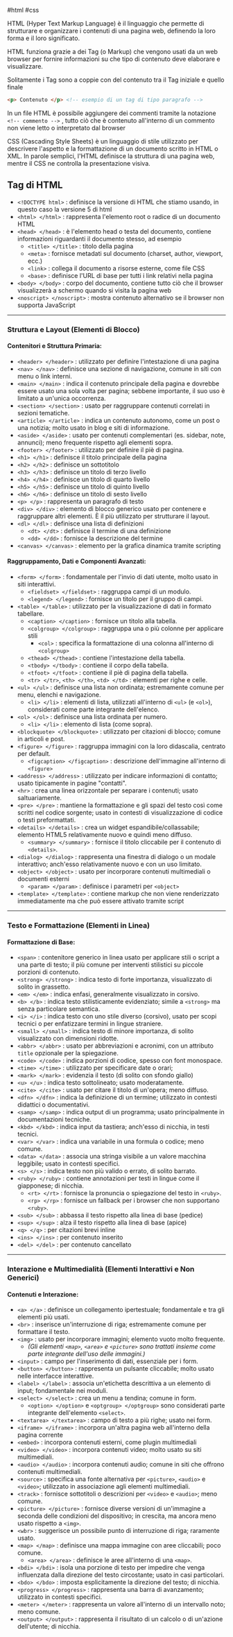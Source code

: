 #html #css

HTML (Hyper Text Markup Language) è il linguaggio che permette di strutturare e organizzare i contenuti di una pagina web, definendo la loro forma e il loro significato.

HTML funziona grazie a dei Tag (o Markup) che vengono usati da un web browser per fornire informazioni su che tipo di contenuto deve elaborare e visualizzare.

Solitamente i Tag sono a coppie con del contenuto tra il Tag iniziale e quello finale

```html
<p> Contenuto </p> <!-- esempio di un tag di tipo paragrafo -->
```

In un file HTML è possibile aggiungere dei commenti tramite la notazione `<!-- commento -->` , tutto ciò che è contenuto all'interno di un commento non viene letto o interpretato dal browser

CSS (Cascading Style Sheets) è un linguaggio di stile utilizzato per descrivere l'aspetto e la formattazione di un documento scritto in HTML o XML. In parole semplici, l'HTML definisce la struttura di una pagina web, mentre il CSS ne controlla la presentazione visiva.

## Tag di HTML

- `<!DOCTYPE html>` : definisce la versione di HTML che stiamo usando, in questo caso la versione 5 di html
- `<html> </html>` : rappresenta l'elemento root o radice di un documento HTML
- `<head> </head>` : è l'elemento head o testa del documento, contiene informazioni riguardanti il documento stesso, ad esempio
    - `<title> </title>` : titolo della pagina
    - `<meta>` : fornisce metadati sul documento (charset, author, viewport, ecc.)
    - `<link>` : collega il documento a risorse esterne, come file CSS
    - `<base>` : definisce l'URL di base per tutti i link relativi nella pagina
- `<body> </body>` : corpo del documento, contiene tutto ciò che il browser visualizzerà a schermo quando si visita la pagina web
- `<noscript> </noscript>` : mostra contenuto alternativo se il browser non supporta JavaScript

---
### Struttura e Layout (Elementi di Blocco)

#### Contenitori e Struttura Primaria:

- `<header> </header>` : utilizzato per definire l'intestazione di una pagina
- `<nav> </nav>` : definisce una sezione di navigazione, comune in siti con menu o link interni.
- `<main> </main>` : indica il contenuto principale della pagina e dovrebbe essere usato una sola volta per pagina; sebbene importante, il suo uso è limitato a un'unica occorrenza.
- `<section> </section>` : usato per raggruppare contenuti correlati in sezioni tematiche.
- `<article> </article>` : indica un contenuto autonomo, come un post o una notizia; molto usato in blog e siti di informazione.
- `<aside> </aside>` : usato per contenuti complementari (es. sidebar, note, annunci); meno frequente rispetto agli elementi sopra.
- `<footer> </footer>` : utilizzato per definire il piè di pagina.
- `<h1> </h1>` : definisce il titolo principale della pagina
- `<h2> </h2>` : definisce un sottotitolo
- `<h3> </h3>` : definisce un titolo di terzo livello
- `<h4> </h4>` : definisce un titolo di quarto livello
- `<h5> </h5>` : definisce un titolo di quinto livello
- `<h6> </h6>` : definisce un titolo di sesto livello
- `<p> </p>` : rappresenta un paragrafo di testo
- `<div> </div>` : elemento di blocco generico usato per contenere e raggruppare altri elementi. È il più utilizzato per strutturare il layout.
- `<dl> </dl>` : definisce una lista di definizioni
    - `<dt> </dt>` : definisce il termine di una definizione
    - `<dd> </dd>` : fornisce la descrizione del termine
- `<canvas> </canvas>` : elemento per la grafica dinamica tramite scripting

#### Raggruppamento, Dati e Componenti Avanzati:

- `<form> </form>` : fondamentale per l'invio di dati utente, molto usato in siti interattivi.
    - `<fieldset> </fieldset>` : raggruppa campi di un modulo.
    - `<legend> </legend>` : fornisce un titolo per il gruppo di campi.
- `<table> </table>` : utilizzato per la visualizzazione di dati in formato tabellare.
    - `<caption> </caption>` : fornisce un titolo alla tabella.
    - `<colgroup> </colgroup>` : raggruppa una o più colonne per applicare stili
        - `<col>` : specifica la formattazione di una colonna all'interno di `<colgroup>`
    - `<thead> </thead>` : contiene l'intestazione della tabella.
    - `<tbody> </tbody>` : contiene il corpo della tabella.
    - `<tfoot> </tfoot>` : contiene il piè di pagina della tabella.
    - `<tr> </tr>`, `<th> </th>`, `<td> </td>` : elementi per righe e celle.
- `<ul> </ul>` : definisce una lista non ordinata; estremamente comune per menu, elenchi e navigazione.
    - `<li> </li>` : elementi di lista, utilizzati all'interno di `<ul>` (e `<ol>`), considerati come parte integrante dell'elenco.
- `<ol> </ol>` : definisce una lista ordinata per numero.
    - `<li> </li>` : elemento di lista (come sopra).
- `<blockquote> </blockquote>` : utilizzato per citazioni di blocco; comune in articoli e post.
- `<figure> </figure>` : raggruppa immagini con la loro didascalia, centrato per default.
    - `<figcaption> </figcaption>` : descrizione dell'immagine all'interno di `<figure>`
- `<address> </address>` : utilizzato per indicare informazioni di contatto; usato tipicamente in pagine "contatti".
- `<hr>` : crea una linea orizzontale per separare i contenuti; usato saltuariamente.
- `<pre> </pre>` : mantiene la formattazione e gli spazi del testo così come scritti nel codice sorgente; usato in contesti di visualizzazione di codice o testi preformattati.
- `<details> </details>` : crea un widget espandibile/collassabile; elemento HTML5 relativamente nuovo e quindi meno diffuso.
    - `<summary> </summary>` : fornisce il titolo cliccabile per il contenuto di `<details>`.
- `<dialog> </dialog>` : rappresenta una finestra di dialogo o un modale interattivo; anch'esso relativamente nuovo e con un uso limitato.
- `<object> </object>` : usato per incorporare contenuti multimediali o documenti esterni
    - `<param> </param>` : definisce i parametri per `<object>`
- `<template> </template>` : contiene markup che non viene renderizzato immediatamente ma che può essere attivato tramite script

---
### Testo e Formattazione (Elementi in Linea)

#### Formattazione di Base:

- `<span>` : contenitore generico in linea usato per applicare stili o script a una parte di testo; il più comune per interventi stilistici su piccole porzioni di contenuto.
- `<strong> </strong>` : indica testo di forte importanza, visualizzato di solito in grassetto.
- `<em> </em>` : indica enfasi, generalmente visualizzato in corsivo.
- `<b> </b>` : indica testo stilisticamente evidenziato; simile a `<strong>` ma senza particolare semantica.
- `<i> </i>` : indica testo con uno stile diverso (corsivo), usato per scopi tecnici o per enfatizzare termini in lingue straniere.
- `<small> </small>` : indica testo di minore importanza, di solito visualizzato con dimensioni ridotte.
- `<abbr> </abbr>` : usato per abbreviazioni e acronimi, con un attributo `title` opzionale per la spiegazione.
- `<code> </code>` : indica porzioni di codice, spesso con font monospace.
- `<time> </time>` : utilizzato per specificare date o orari;
- `<mark> </mark>` : evidenzia il testo (di solito con sfondo giallo)
- `<u> </u>` : indica testo sottolineato; usato moderatamente.
- `<cite> </cite>` : usato per citare il titolo di un'opera; meno diffuso.
- `<dfn> </dfn>` : indica la definizione di un termine; utilizzato in contesti didattici o documentativi.
- `<samp> </samp>` : indica output di un programma; usato principalmente in documentazioni tecniche.
- `<kbd> </kbd>` : indica input da tastiera; anch'esso di nicchia, in testi tecnici.
- `<var> </var>` : indica una variabile in una formula o codice; meno comune.
- `<data> </data>` : associa una stringa visibile a un valore macchina leggibile; usato in contesti specifici.
- `<s> </s>` : indica testo non più valido o errato, di solito barrato.
- `<ruby> </ruby>` : contiene annotazioni per testi in lingue come il giapponese; di nicchia.
    - `<rt> </rt>` : fornisce la pronuncia o spiegazione del testo in `<ruby>`.
    - `<rp> </rp>` : fornisce un fallback per i browser che non supportano `<ruby>`.
- `<sub> </sub>` : abbassa il testo rispetto alla linea di base (pedice)
- `<sup> </sup>` : alza il testo rispetto alla linea di base (apice)
- `<q> </q>` : per citazioni brevi inline
- `<ins> </ins>` : per contenuto inserito
- `<del> </del>` : per contenuto cancellato

---

### Interazione e Multimedialità (Elementi Interattivi e Non Generici)

#### Contenuti e Interazione:

- `<a> </a>` : definisce un collegamento ipertestuale; fondamentale e tra gli elementi più usati.
- `<br>` : inserisce un'interruzione di riga; estremamente comune per formattare il testo.
- `<img>` : usato per incorporare immagini; elemento vuoto molto frequente.
    - _(Gli elementi `<map>`, `<area>` e `<picture>` sono trattati insieme come parte integrante dell'uso delle immagini.)_
- `<input>` : campo per l'inserimento di dati, essenziale per i form.
- `<button> </button>` : rappresenta un pulsante cliccabile; molto usato nelle interfacce interattive.
- `<label> </label>` : associa un'etichetta descrittiva a un elemento di input; fondamentale nei moduli.
- `<select> </select>` : crea un menu a tendina; comune in form.
    - `<option> </option>` e `<optgroup> </optgroup>` sono considerati parte integrante dell'elemento `<select>`.
- `<textarea> </textarea>` : campo di testo a più righe; usato nei form.
- `<iframe> </iframe>` : incorpora un'altra pagina web all'interno della pagina corrente
- `<embed>` : incorpora contenuti esterni, come plugin multimediali
- `<video> </video>` : incorpora contenuti video; molto usato su siti multimediali.
- `<audio> </audio>` : incorpora contenuti audio; comune in siti che offrono contenuti multimediali.
- `<source>` : specifica una fonte alternativa per `<picture>`, `<audio>` e `<video>`; utilizzato in associazione agli elementi multimediali.
- `<track>` : fornisce sottotitoli o descrizioni per `<video>` e `<audio>`; meno comune.
- `<picture> </picture>` : fornisce diverse versioni di un'immagine a seconda delle condizioni del dispositivo; in crescita, ma ancora meno usato rispetto a `<img>`.
- `<wbr>` : suggerisce un possibile punto di interruzione di riga; raramente usato.
- `<map> </map>` : definisce una mappa immagine con aree cliccabili; poco comune.
    - `<area> </area>` : definisce le aree all'interno di una `<map>`.
- `<bdi> </bdi>` : isola una porzione di testo per impedire che venga influenzata dalla direzione del testo circostante; usato in casi particolari.
- `<bdo> </bdo>` : imposta esplicitamente la direzione del testo; di nicchia.
- `<progress> </progress>` : rappresenta una barra di avanzamento; utilizzato in contesti specifici.
- `<meter> </meter>` : rappresenta un valore all'interno di un intervallo noto; meno comune.
- `<output> </output>` : rappresenta il risultato di un calcolo o di un'azione dell'utente; di nicchia.